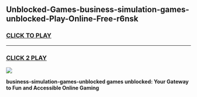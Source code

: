 
## Unblocked-Games-business-simulation-games-unblocked-Play-Online-Free-r6nsk
<h3>
<a href="https://premium76.site?title=business-simulation-games-unblocked&ref=26A">CLICK TO PLAY</a></h3>
<hr>

<h3>
<a href="https://premium76.site?title=business-simulation-games-unblocked&ref=26A">CLICK 2 PLAY</a>
  
</h3>

<a href="https://premium76.site?title=business-simulation-games-unblocked&ref=26A"><img src="https://clearcache.store/games.png"></a>


**business-simulation-games-unblocked games unblocked: Your Gateway to Fun and Accessible Online Gaming**
